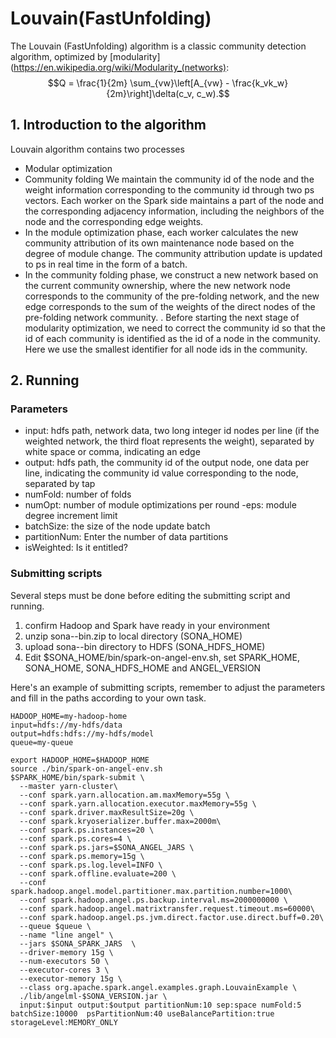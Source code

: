 # Louvain(FastUnfolding)

The Louvain (FastUnfolding) algorithm is a classic community detection algorithm, optimized by [modularity] (https://en.wikipedia.org/wiki/Modularity_(networks):
$$Q = \frac{1}{2m} \sum_{vw}\left[A_{vw} - \frac{k_vk_w}{2m}\right]\delta(c_v, c_w).$$

## 1. Introduction to the algorithm
Louvain algorithm contains two processes
 - Modular optimization
 - Community folding
We maintain the community id of the node and the weight information corresponding to the community id through two ps vectors. Each worker on the Spark side maintains a part of the node and the corresponding adjacency information, including the neighbors of the node and the corresponding edge weights.
- In the module optimization phase, each worker calculates the new community attribution of its own maintenance node based on the degree of module change. The community attribution update is updated to ps in real time in the form of a batch.
- In the community folding phase, we construct a new network based on the current community ownership, where the new network node corresponds to the community of the pre-folding network, and the new edge corresponds to the sum of the weights of the direct nodes of the pre-folding network community. . Before starting the next stage of modularity optimization, we need to correct the community id so that the id of each community is identified as the id of a node in the community. Here we use the smallest identifier for all node ids in the community.

## 2. Running

### Parameters

- input: hdfs path, network data, two long integer id nodes per line (if the weighted network, the third float represents the weight), separated by white space or comma, indicating an edge
- output: hdfs path, the community id of the output node, one data per line, indicating the community id value corresponding to the node, separated by tap
- numFold: number of folds
- numOpt: number of module optimizations per round
-eps: module degree increment limit
- batchSize: the size of the node update batch
- partitionNum: Enter the number of data partitions
- isWeighted: Is it entitled?

### Submitting scripts

Several steps must be done before editing the submitting script and running.

1. confirm Hadoop and Spark have ready in your environment
2. unzip sona-<version>-bin.zip to local directory (SONA_HOME)
3. upload sona-<version>-bin directory to HDFS (SONA_HDFS_HOME)
4. Edit $SONA_HOME/bin/spark-on-angel-env.sh, set SPARK_HOME, SONA_HOME, SONA_HDFS_HOME and ANGEL_VERSION

Here's an example of submitting scripts, remember to adjust the parameters and fill in the paths according to your own task.

```
HADOOP_HOME=my-hadoop-home
input=hdfs://my-hdfs/data
output=hdfs:hdfs://my-hdfs/model
queue=my-queue

export HADOOP_HOME=$HADOOP_HOME
source ./bin/spark-on-angel-env.sh
$SPARK_HOME/bin/spark-submit \
  --master yarn-cluster\
  --conf spark.yarn.allocation.am.maxMemory=55g \
  --conf spark.yarn.allocation.executor.maxMemory=55g \
  --conf spark.driver.maxResultSize=20g \
  --conf spark.kryoserializer.buffer.max=2000m\
  --conf spark.ps.instances=20 \
  --conf spark.ps.cores=4 \
  --conf spark.ps.jars=$SONA_ANGEL_JARS \
  --conf spark.ps.memory=15g \
  --conf spark.ps.log.level=INFO \
  --conf spark.offline.evaluate=200 \
  --conf spark.hadoop.angel.model.partitioner.max.partition.number=1000\
  --conf spark.hadoop.angel.ps.backup.interval.ms=2000000000 \
  --conf spark.hadoop.angel.matrixtransfer.request.timeout.ms=60000\
  --conf spark.hadoop.angel.ps.jvm.direct.factor.use.direct.buff=0.20\
  --queue $queue \
  --name "line angel" \
  --jars $SONA_SPARK_JARS  \
  --driver-memory 15g \
  --num-executors 50 \
  --executor-cores 3 \
  --executor-memory 15g \
  --class org.apache.spark.angel.examples.graph.LouvainExample \
  ./lib/angelml-$SONA_VERSION.jar \
  input:$input output:$output partitionNum:10 sep:space numFold:5 batchSize:10000  psPartitionNum:40 useBalancePartition:true storageLevel:MEMORY_ONLY
```